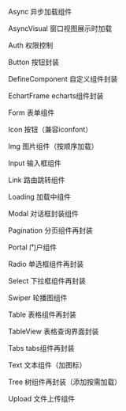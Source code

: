 Async 异步加载组件

AsyncVisual 窗口视图展示时加载

Auth  权限控制

Button  按钮封装

DefineComponent 自定义组件封装

EchartFrame echarts组件封装

Form  表单组件

Icon 按钮（兼容iconfont）

Img 图片组件（按顺序加载）

Input 输入框组件

Link  路由跳转组件

Loading 加载中组件

Modal 对话框封装组件

Pagination 分页组件再封装

Portal  门户组件

Radio 单选框组件再封装

Select 下拉框组件再封装

Swiper  轮播图组件

Table 表格组件再封装

TableView 表格查询界面封装

Tabs tabs组件再封装

Text  文本组件（加图标）

Tree 树组件再封装（添加按需加载）

Upload  文件上传组件



